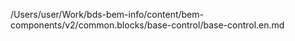 /Users/user/Work/bds-bem-info/content/bem-components/v2/common.blocks/base-control/base-control.en.md